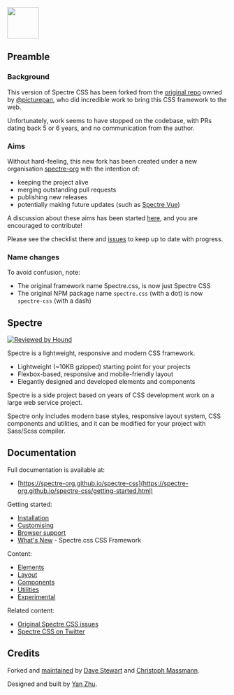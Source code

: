 <a href="https://spectre-org.github.io/spectre-css">
  <img src="https://spectre-org.github.io/spectre-css/img/spectre-logo.svg" width="72" height="72">
</a>

## Preamble

### Background

This version of Spectre CSS has been forked from the [original repo](https://github.com/picturepan2/spectre) owned by [@picturepan](https://github.com/picturepan2), who did incredible work to bring this CSS framework to the web.

Unfortunately, work seems to have stopped on the codebase, with PRs dating back 5 or 6 years, and no communication from the author.

### Aims

Without hard-feeling, this new fork has been created under a new organisation [spectre-org](https://github.com/spectre-org/) with the intention of:

- keeping the project alive
- merging outstanding pull requests
- publishing new releases
- potentially making future updates (such as [Spectre Vue](https://github.com/spectre-org/spectre-vue))

A discussion about these aims has been started [here](https://github.com/spectre-org/spectre-css/discussions/2), and you are encouraged to contribute!

Please see the checklist there and [issues](https://github.com/spectre-org/spectre-css/issues) to keep up to date with progress.

### Name changes

To avoid confusion, note:

- The original framework name Spectre.css, is now just Spectre CSS
- The original NPM package name `spectre.css` (with a dot) is now `spectre-css` (with a dash)

## Spectre

[![Reviewed by Hound](https://img.shields.io/badge/Reviewed_by-Hound-8E64B0.svg)](https://houndci.com)

Spectre is a lightweight, responsive and modern CSS framework.

- Lightweight (~10KB gzipped) starting point for your projects
- Flexbox-based, responsive and mobile-friendly layout
- Elegantly designed and developed elements and components

Spectre is a side project based on years of CSS development work on a large web service project.

Spectre only includes modern base styles, responsive layout system, CSS components and utilities, and it can be modified for your project with Sass/Scss compiler.

## Documentation

Full documentation is available at:

- [https://spectre-org.github.io/spectre-css](https://spectre-org.github.io/spectre-css/getting-started.html)

Getting started:

- [Installation](https://spectre-org.github.io/spectre-css/getting-started/installation.html)
- [Customising](https://spectre-org.github.io/spectre-css/getting-started/custom.html)
- [Browser support](https://spectre-org.github.io/spectre-css/getting-started/browsers.html)
- [What's New](https://spectre-org.github.io/spectre-css/getting-started/whatsnew.html) - Spectre.css CSS Framework

Content:

- [Elements](https://spectre-org.github.io/spectre-css/elements/typography.html)
- [Layout](https://spectre-org.github.io/spectre-css/layout/grid.html)
- [Components](https://spectre-org.github.io/spectre-css/components/accordions.html)
- [Utilities](https://spectre-org.github.io/spectre-css/utilities/colors.html)
- [Experimental](https://spectre-org.github.io/spectre-css/experimentals/viewer-360.html)

Related content:

- [Original Spectre CSS issues](https://github.com/picturepan2/spectre/issues)
- [Spectre CSS on Twitter](https://twitter.com/spectrecss)

## Credits

Forked and [maintained](https://github.com/spectre-org/spectre-css/discussions/2) by [Dave Stewart](https://github.com/davestewart) and [Christoph Massmann](https://github.com/ma4nn).

Designed and built by [Yan Zhu](https://twitter.com/picturepan2).
